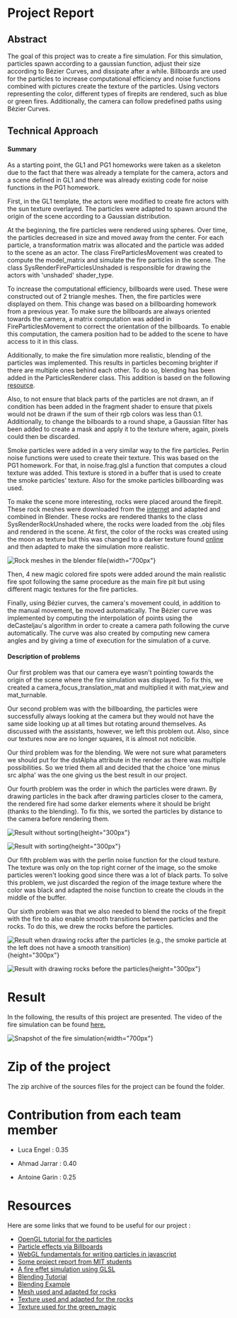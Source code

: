 
# Project Report

## Abstract
The goal of this project was to create a fire simulation. For this simulation, particles spawn according to a gaussian function, adjust their size according to Bézier Curves, and dissipate after a while. Billboards are used for the particles to increase computational efficiency and noise functions combined with pictures create the texture of the particles. Using vectors representing the color, different types of firepits are rendered, such as blue or green fires. Additionally, the camera can follow predefined paths using Bézier Curves.

## Technical Approach

#### Summary
As a starting point, the GL1 and PG1 homeworks were taken as a skeleton due to the fact that there was already a template for the camera, actors and a scene defined in GL1 and there was already existing code for noise functions in the PG1 homework.

First, in the GL1 template, the actors were modified to create fire actors with the sun texture overlayed. The particles were adapted to spawn around the origin of the scene according to a Gaussian distribution.

At the beginning, the fire particles were rendered using spheres. Over time, the particles decreased in size and moved away from the center. For each particle, a transformation matrix was allocated and the particle was added to the scene as an actor. The class FireParticlesMovement was created to compute the model_matrix and simulate the fire particles in the scene. The class SysRenderFireParticlesUnshaded is responsible for drawing the actors with 'unshaded' shader_type.

To increase the computational efficiency, billboards were used. These were constructed out of 2 triangle meshes. Then, the fire particles were displayed on them. This change was based on a billboarding homework from a previous year. To make sure the billboards are always oriented towards the camera, a matrix computation was added in FireParticlesMovement to correct the orientation of the billboards. To enable this computation, the camera position had to be added to the scene to have access to it in this class.

Additionally, to make the fire simulation more realistic, blending of the particles was implemented. This results in particles becoming brighter if there are multiple ones behind each other. To do so, blending has been added in the ParticlesRenderer class. This addition is based on the following [resource](https://github.com/regl-project/regl/blob/master/API.md#blending). 

Also, to not ensure that black parts of the particles are not drawn, an if condition has been added in the fragment shader to ensure that pixels would not be drawn if the sum of their rgb colors was less than 0.1. Additionally, to change the bilboards to a round shape, a Gaussian filter has been added to create a mask and apply it to the texture where, again, pixels could then be discarded.

Smoke particles were added in a very similar way to the fire particles. Perlin noise functions were used to create their texture. This was based on the PG1 homework. For that, in noise.frag.glsl a function that computes a cloud texture was added. This texture is stored in a buffer that is used to create the smoke particles' texture. Also for the smoke particles billboarding was used.


To make the scene more interesting, rocks were placed around the firepit. These rock meshes were downloaded from the [internet](https://www.turbosquid.com/3d-models/3d-short-flat-rocks-1909649) and adapted and combined in Blender. These rocks are rendered thanks to the class SysRenderRockUnshaded where, the rocks were loaded from the .obj files and rendered in the scene. At first, the color of the rocks was created using the moon as texture but this was changed to a darker texture found [online](https://www.shutterstock.com/image-photo/black-stone-concrete-texture-background-anthracite-1617633904) and then adapted to make the simulation more realistic.

![Rock meshes in the blender file](images/rock_textures.png){width="700px"}

Then, 4 new magic colored fire spots were added around the main realistic fire spot following the same procedure as the main fire pit but using different magic textures for the fire particles.

Finally, using Bézier curves, the camera's movement could, in addition to the manual movement, be moved automatically. The Bézier curve was implemented by computing the interpolation of points using the deCasteljau's algorithm in order to create a camera path following the curve automatically. The curve was also created by computing new camera angles and by giving a time of execution for the simulation of a curve.



#### Description of problems
Our first problem was that our camera eye wasn't pointing towards the origin of the scene where the fire simulation was displayed. To fix this, we created a camera_focus_translation_mat and multiplied it with mat_view and mat_turnable.

Our second problem was with the billboarding, the particles were successfully always looking at the camera but they would not have the same side looking up at all times but rotating around themselves. As discussed with the assistants, however, we left this problem out. Also, since our textures now are no longer squares, it is almost not noticible.

Our third problem was for the blending. We were not sure what parameters we should put for the dstAlpha attribute in the render as there was multiple possibilities. So we tried them all and decided that the choice 'one minus src alpha' was the one giving us the best result in our project.

Our fourth problem was the order in which the particles were drawn. By drawing particles in the back after drawing particles closer to the camera, the rendered fire had some darker elements where it should be bright (thanks to the blending). To fix this, we sorted the particles by distance to the camera before rendering them.

![Result without sorting](images/fire_not_sorted.png){height="300px"}

![Result with sorting](images/fire_sorted.png){height="300px"}


Our fifth problem was with the perlin noise function for the cloud texture. The texture was only on the top right corner of the image, so the smoke particles weren't looking good since there was a lot of black parts. To solve this problem, we just discarded the region of the image texture where the color was black and adapted the noise function to create the clouds in the middle of the buffer.

Our sixth problem was that we also needed to blend the rocks of the firepit with the fire to also enable smooth transitions between particles and the rocks. To do this, we drew the rocks before the particles.

![Result when drawing rocks after the particles (e.g., the smoke particle at the left does not have a smooth transition)](images/particles_and_rocks_not_blending_because_the_rocks_are_drawn_last.png){height="300px"}

![Result with drawing rocks before the particles](images/particles_and_rocks_blending_because_the_rocks_are_drawn_first.png){height="300px"}


# Result
In the following, the results of this project are presented. The video of the fire simulation can be found 
[here.](https://drive.google.com/file/d/1nv01i-_LBP0dGE9w3LMWFoOMRij2_zeJ/view)

![Snapshot of the fire simulation](images/final_result.png){width="700px"}



# Zip of the project
The zip archive of the sources files for the project can be found the folder.

# Contribution from each team member

- Luca Engel : 0.35

- Ahmad Jarrar : 0.40

- Antoine Garin : 0.25



# Resources

Here are some links that we found to be useful for our project :

- [OpenGL tutorial for the particles](http://www.opengl-tutorial.org/intermediate-tutorials/billboards-particles/particles-instancing/)
- [Particle effects via Billboards](https://www.chinedufn.com/webgl-particle-effect-billboard-tutorial/)
- [WebGL fundamentals for writing particles in javascript](https://webglfundamentals.org/webgl/lessons/webgl-qna-efficient-particle-system-in-javascript---webgl-.html)
- [Some project report from MIT students](https://groups.csail.mit.edu/graphics/classes/6.837/F99/projects/reports/team09.pdf)
- [A fire effet simulation using GLSL](https://www.shadertoy.com/view/lsdBD2)
- [Blending Tutorial](https://learnopengl.com/Advanced-OpenGL/Blending)
- [Blending Example](https://github.com/regl-project/regl/blob/master/API.md#blending)
- [Mesh used and adapted for rocks](https://www.turbosquid.com/3d-models/3d-short-flat-rocks-1909649)
- [Texture used and adapted for the rocks](https://www.shutterstock.com/image-photo/black-stone-concrete-texture-background-anthracite-1617633904)
- [Texture used for the green_magic](https://www.shutterstock.com/image-vector/abstract-green-blue-blurred-gradient-background-561604051)